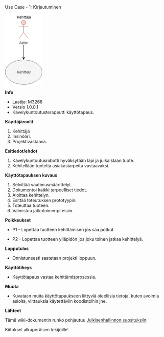 Use Case - 1: Kirjautuminen


![](../kuvat/Kehitys.png)


**Info**

* Laatija: M3268
* Versio 1.0.0.1
* Kävelykuntoutusterapeutti käyttötapaus.
	
**Käyttäjäroolit**	

1. Kehittäjä
2. Insinööri.
3. Projektivastaava.

**Esitiedot/ehdot**	

1. Kävelykuntoutusrobotti hyväksytään läpi ja julkaistaan tuote.
2. Kehitellään tuotetta asiakastarpeita vastaavaksi.

**Käyttötapauksen kuvaus**

1. Selvittää vaatimusmäärittelyt.
2. Dokumentoi kaikki tarpeelliset tiedot.
3. Aloittaa kehittelyn.
4. Esittää toteutuksen prototyypin.
5. Toteuttaa tuoteen.
6. Valmistuu jatkotoimenpiteisiin.

**Poikkeukset**
 
* P1 - Lopettaa tuotteen kehittämisen jos saa potkut.	

* P2 - Lopettaa tuotteen ylläpidön jos joku toinen jatkaa kehittelyä.
	
**Lopputulos**	

* Onnistuneesti saatetaan projekti loppuun.

**Käyttötiheys** 

* Käyttötapaus vastaa kehittämisprosessia.

**Muuta**	

* Kuvataan muita käyttötapaukseen liittyviä oleellisia tietoja, kuten avoimia asioita, viittauksia käytettäviin koodistoihin jne.



**Lähteet**

Tämä wiki-dokumentin runko pohjautuu [Julkisenhallinnon suosituksiin](http://www.jhs-suositukset.fi/web/guest/jhs/recommendations/173)

Kiitokset alkuperäisen tekijöille!